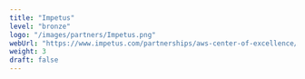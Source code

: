 ```yaml
---
title: "Impetus"
level: "bronze"
logo: "/images/partners/Impetus.png"
webUrl: "https://www.impetus.com/partnerships/aws-center-of-excellence/"
weight: 3
draft: false
---
```

